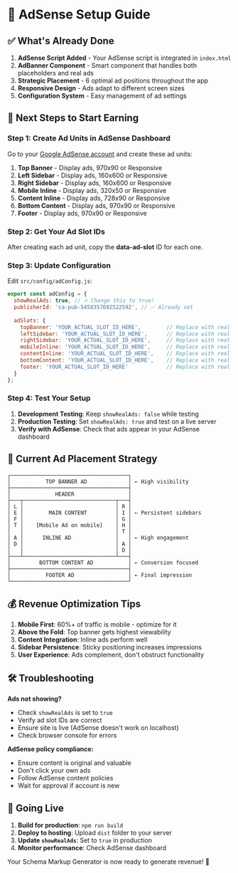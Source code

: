 # 🚀 AdSense Setup Guide

## ✅ What's Already Done

1. **AdSense Script Added** - Your AdSense script is integrated in `index.html`
2. **AdBanner Component** - Smart component that handles both placeholders and real ads
3. **Strategic Placement** - 6 optimal ad positions throughout the app
4. **Responsive Design** - Ads adapt to different screen sizes
5. **Configuration System** - Easy management of ad settings

## 🔧 Next Steps to Start Earning

### Step 1: Create Ad Units in AdSense Dashboard

Go to your [Google AdSense account](https://www.google.com/adsense/) and create these ad units:

1. **Top Banner** - Display ads, 970x90 or Responsive
2. **Left Sidebar** - Display ads, 160x600 or Responsive  
3. **Right Sidebar** - Display ads, 160x600 or Responsive
4. **Mobile Inline** - Display ads, 320x50 or Responsive
5. **Content Inline** - Display ads, 728x90 or Responsive
6. **Bottom Content** - Display ads, 970x90 or Responsive
7. **Footer** - Display ads, 970x90 or Responsive

### Step 2: Get Your Ad Slot IDs

After creating each ad unit, copy the **data-ad-slot** ID for each one.

### Step 3: Update Configuration

Edit `src/config/adConfig.js`:

```javascript
export const adConfig = {
  showRealAds: true, // 🔥 Change this to true!
  publisherId: 'ca-pub-5458357692522592', // ✅ Already set
  
  adSlots: {
    topBanner: 'YOUR_ACTUAL_SLOT_ID_HERE',        // Replace with real ID
    leftSidebar: 'YOUR_ACTUAL_SLOT_ID_HERE',      // Replace with real ID
    rightSidebar: 'YOUR_ACTUAL_SLOT_ID_HERE',     // Replace with real ID  
    mobileInline: 'YOUR_ACTUAL_SLOT_ID_HERE',     // Replace with real ID
    contentInline: 'YOUR_ACTUAL_SLOT_ID_HERE',    // Replace with real ID
    bottomContent: 'YOUR_ACTUAL_SLOT_ID_HERE',    // Replace with real ID
    footer: 'YOUR_ACTUAL_SLOT_ID_HERE'            // Replace with real ID
  }
};
```

### Step 4: Test Your Setup

1. **Development Testing**: Keep `showRealAds: false` while testing
2. **Production Testing**: Set `showRealAds: true` and test on a live server
3. **Verify with AdSense**: Check that ads appear in your AdSense dashboard

## 🎯 Current Ad Placement Strategy

```
┌─────────────────────────────────────┐
│           TOP BANNER AD             │ ← High visibility
├─────────────────────────────────────┤
│              HEADER                 │
├───┬─────────────────────────────┬───┤
│ L │                             │ R │
│ E │        MAIN CONTENT         │ I │ ← Persistent sidebars
│ F │                             │ G │
│ T │    [Mobile Ad on mobile]    │ H │
│   │                             │ T │
│ A │      INLINE AD              │   │ ← High engagement
│ D │                             │ A │
│   │                             │ D │
├───┴─────────────────────────────┴───┤
│         BOTTOM CONTENT AD           │ ← Conversion focused
├─────────────────────────────────────┤
│           FOOTER AD                 │ ← Final impression
└─────────────────────────────────────┘
```

## 💰 Revenue Optimization Tips

1. **Mobile First**: 60%+ of traffic is mobile - optimize for it
2. **Above the Fold**: Top banner gets highest viewability
3. **Content Integration**: Inline ads perform well
4. **Sidebar Persistence**: Sticky positioning increases impressions
5. **User Experience**: Ads complement, don't obstruct functionality

## 🛠️ Troubleshooting

**Ads not showing?**
- Check `showRealAds` is set to `true`
- Verify ad slot IDs are correct
- Ensure site is live (AdSense doesn't work on localhost)
- Check browser console for errors

**AdSense policy compliance:**
- Ensure content is original and valuable
- Don't click your own ads
- Follow AdSense content policies
- Wait for approval if account is new

## 🚀 Going Live

1. **Build for production**: `npm run build`
2. **Deploy to hosting**: Upload `dist` folder to your server
3. **Update `showRealAds`**: Set to `true` in production
4. **Monitor performance**: Check AdSense dashboard

Your Schema Markup Generator is now ready to generate revenue! 💸